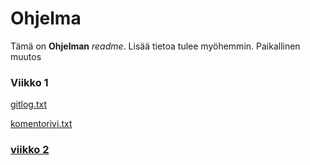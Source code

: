 # Ohjelma
Tämä on **Ohjelman** *readme*. Lisää tietoa tulee myöhemmin.
Paikallinen muutos
### Viikko 1
[gitlog.txt](https://github.com/Desipeli/ot-harjoitustyo/blob/master/laskarit/viikko1/gitlog.txt)

[komentorivi.txt](https://github.com/Desipeli/ot-harjoitustyo/blob/master/laskarit/viikko1/komentorivi.txt)

### [viikko 2](https://github.com/Desipeli/ot-harjoitustyo/blob/master/laskarit/viikko2/)
